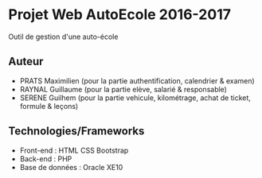 # Projet Web AutoEcole 2016-2017
Outil de gestion d'une auto-école

##  Auteur
* PRATS Maximilien (pour la partie authentification, calendrier & examen)
* RAYNAL Guillaume (pour la partie elève, salarié & responsable)
* SERENE Guilhem (pour la partie vehicule, kilométrage, achat de ticket, formule & leçons)

##  Technologies/Frameworks
* Front-end : HTML CSS Bootstrap 
* Back-end : PHP
* Base de données : Oracle XE10
